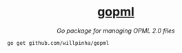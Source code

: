 <div align="center">

# [gopml]()

*Go package for managing OPML 2.0 files*

</div>

```
go get github.com/willpinha/gopml
```
